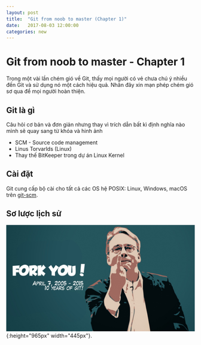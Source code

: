 ```yaml
---
layout: post
title:  "Git from noob to master (Chapter 1)"
date:   2017-08-03 12:00:00
categories: new
---
```


Git from noob to master - Chapter 1
====

Trong một vài lần chém gió về Git, thấy mọi người có vẻ chưa chú ý nhiều đến Git và sử dụng nó một cách hiệu quả.
Nhân đây xin mạn phép chém gió sơ qua để mọi người hoàn thiện.


Git là gì
------

Câu hỏi cơ bản và đơn giản nhưng thay vì trích dẫn bất kì định nghĩa nào mình sẽ quay sang từ khóa và hinh ảnh

* SCM - Source code management
* Linus Torvarlds (Linux)
* Thay thế BitKeeper trong dự án Linux Kernel

Cài đặt
------

Git cung cấp bộ cài cho tất cả các OS hệ POSIX: Linux, Windows, macOS trên [git-scm](https://git-scm.com/).

Sơ lược lịch sử
------

![largepic](../img/git-fork-you.jpg){:height="965px" width="445px"}.
